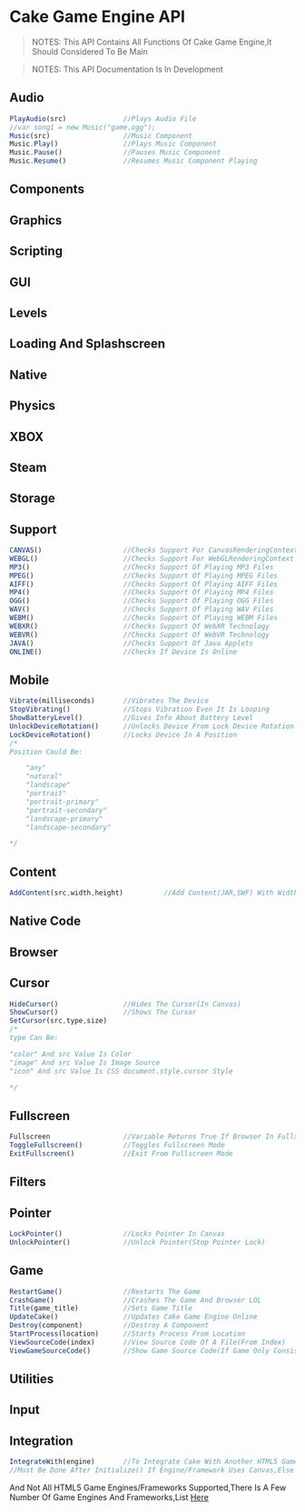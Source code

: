 # Cake Game Engine API

> NOTES: This API Contains All Functions Of Cake Game Engine,It Should Considered To Be Main

> NOTES: This API Documentation Is In Development

## Audio
```javascript
PlayAudio(src)              //Plays Audio File
//var song1 = new Music("game.ogg");
Music(src)                  //Music Component
Music.Play()                //Plays Music Component
Music.Pause()               //Pauses Music Component
Music.Resume()              //Resumes Music Component Playing
```
## Components
## Graphics
## Scripting
## GUI
## Levels
## Loading And Splashscreen
## Native
## Physics
## XBOX
## Steam
## Storage
## Support
```javascript
CANVAS()                    //Checks Support For CanvasRenderingContext2D
WEBGL()                     //Checks Support For WebGLRenderingContext
MP3()                       //Checks Support Of Playing MP3 Files
MPEG()                      //Checks Support Of Playing MPEG Files
AIFF()                      //Checks Support Of Playing AIFF Files
MP4()                       //Checks Support Of Playing MP4 Files
OGG()                       //Checks Support Of Playing OGG Files
WAV()                       //Checks Support Of Playing WAV Files
WEBM()                      //Checks Support Of Playing WEBM Files
WEBXR()                     //Checks Support Of WebXR Technology
WEBVR()                     //Checks Support Of WebVR Technology
JAVA()                      //Checks Support Of Java Applets
ONLINE()                    //Checks If Device Is Online
```
## Mobile
```javascript
Vibrate(milliseconds)       //Vibrates The Device
StopVibrating()             //Stops Vibration Even It Is Looping
ShowBatteryLevel()          //Gives Info About Battery Level
UnlockDeviceRotation()      //Unlocks Device From Lock Device Rotation
LockDeviceRotation()        //Locks Device In A Position
/*
Position Could Be:

    "any"
    "natural"
    "landscape"
    "portrait"
    "portrait-primary"
    "portrait-secondary"
    "landscape-primary"
    "landscape-secondary"

*/
```
## Content
```javascript
AddContent(src,width,height)          //Add Content(JAR,SWF) With Width And Height
```
## Native Code
## Browser
## Cursor
```javascript
HideCursor()                //Hides The Cursor(In Canvas)
ShowCursor()                //Shows The Cursor
SetCursor(src,type,size)  
/*
type Can Be:

"color" And src Value Is Color
"image" And src Value Is Image Source
"icon" And src Value Is CSS document.style.cursor Style

*/
```
## Fullscreen
```javascript
Fullscreen                  //Variable Returns True If Browser In Fullscreen,Else Returns False
ToggleFullscreen()          //Toggles Fullscreen Mode
ExitFullscreen()            //Exit From Fullscreen Mode
```
## Filters
## Pointer
```javascript
LockPointer()               //Locks Pointer In Canvas
UnlockPointer()             //Unlock Pointer(Stop Pointer Lock)
```
## Game
```javascript
RestartGame()               //Restarts The Game
CrashGame()                 //Crashes The Game And Browser LOL
Title(game_title)           //Sets Game Title
UpdateCake()                //Updates Cake Game Engine Online
Destroy(component)          //Destroy A Component
StartProcess(location)      //Starts Process From Location
ViewSourceCode(index)       //View Source Code Of A File(From Index)
ViewGameSourceCode()        //Show Game Source Code(If Game Only Consisted Of .html File And .js File)
```
## Utilities
## Input
## Integration
```javascript
IntegrateWith(engine)       //To Integrate Cake With Another HTML5 Game Engine/Framework
//Must Be Done After Initialize() If Engine/Framework Uses Canvas,Else Just Use IntegrateWith()
```
And Not All HTML5 Game Engines/Frameworks Supported,There Is A Few Number Of Game Engines And Frameworks,List [Here](https://rabios.github.io/Cake/site/list_integration.html)